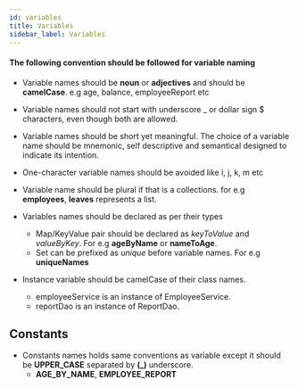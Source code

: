 ```yaml
---
id: variables
title: Variables
sidebar_label: Variables
---
```


#### The following convention should be followed for variable naming

* Variable names should be **noun** or **adjectives** and should be **camelCase**. e.g age, balance, employeeReport etc
  
* Variable names should not start with underscore _ or dollar sign $ characters, even though both are allowed.
  
* Variable names should be short yet meaningful. The choice of a variable name should be mnemonic, self descriptive and semantical
  designed to indicate its intention.
  
* One-character variable names should be avoided like i, j, k, m etc
  
* Variable name should be plural if that is a collections. for e.g **employees**, **leaves** represents a list.

* Variables names should be declared as per their types 
  * Map/KeyValue pair should be declared as *keyToValue* and *valueByKey*. For e.g **ageByName** or  **nameToAge**.
  * Set can be prefixed as *unique* before variable names. For e.g **uniqueNames**

* Instance variable should be camelCase of their class names.
  * employeeService is an instance of EmployeeService.
  * reportDao is an instance of ReportDao.

## Constants

* Constants names holds same conventions as variable except it should be **UPPER_CASE** separated by **(_)** underscore.
  * **AGE_BY_NAME**, **EMPLOYEE_REPORT**